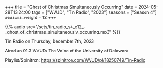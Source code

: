 +++
title = "Ghost of Christmas Simultaneously Occurring"
date = 2024-05-28T13:24:00
tags = ["WVUD", "Tin Radio", "2023"]
seasons = ["Season 4"]
seasons_weight = 12
+++

{{% audio src="/sets/tin_radio_s4_e12_-_ghost_of_christmas_simultaneously_occurring.mp3" %}}

Tin Radio on Thursday, December 7th, 2023

Aired on 91.3 WVUD: The Voice of the University of Delaware

Playlist/Spinitron: https://spinitron.com/WVUD/pl/18250749/Tin-Radio

